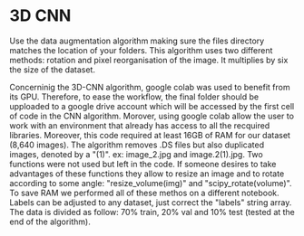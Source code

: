 # 3D CNN

Use the data augmentation algorithm making sure the files directory matches the location of your folders. This algorithm uses two different methods: rotation and pixel reorganisation of the image. It multiplies by six the size of the dataset. 

Concerninig the 3D-CNN algorithm, google colab was used to benefit from its GPU. Therefore, to ease the workflow, the final folder should be upploaded to a google drive account which will be accessed by the first cell of code in the CNN algorithm. Morover, using google colab allow the user to work with an environment that already has access to all the recquired libraries. Moreover, this code required at least 16GB of RAM for our dataset (8,640 images). 
The algorithm removes .DS files but also duplicated images, denoted by a "(1)". ex: image_2.jpg and image.2(1).jpg. 
Two functions were not used but left in the code. If someone desires to take advantages of these functions they allow to resize an image and to rotate according to some angle: "resize_volume(img)" and "scipy_rotate(volume)". To save RAM we performed all of these methos on a different notebook. 
Labels can be adjusted to any dataset, just correct the "labels" string array. 
The data is divided as follow: 70% train, 20% val and 10% test (tested at the end of the algorithm).
